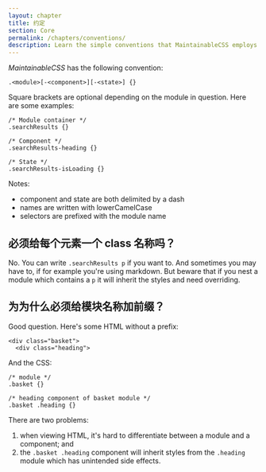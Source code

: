 ```yaml
---
layout: chapter
title: 约定
section: Core
permalink: /chapters/conventions/
description: Learn the simple conventions that MaintainableCSS employs to write modules, components and state.
---
```


*MaintainableCSS* has the following convention:

	.<module>[-<component>][-<state>] {}

Square brackets are optional depending on the module in question. Here are some examples:

	/* Module container */
	.searchResults {}

	/* Component */
	.searchResults-heading {}

	/* State */
	.searchResults-isLoading {}

Notes:

- component and state are both delimited by a dash
- names are written with lowerCamelCase
- selectors are prefixed with the module name

## 必须给每个元素一个 class 名称吗？

No. You can write `.searchResults p` if you want to. And sometimes you may have to, if for example you're using markdown. But beware that if you nest a module which contains a `p` it will inherit the styles and need overriding.

## 为为什么必须给模块名称加前缀？

Good question. Here's some HTML without a prefix:

	<div class="basket">
	  <div class="heading">

And the CSS:

	/* module */
	.basket {}

	/* heading component of basket module */
	.basket .heading {}

There are two problems:

1. when viewing HTML, it's hard to differentiate between a module and a component; and
2. the `.basket .heading` component will inherit styles from the `.heading` module which has unintended side effects.
